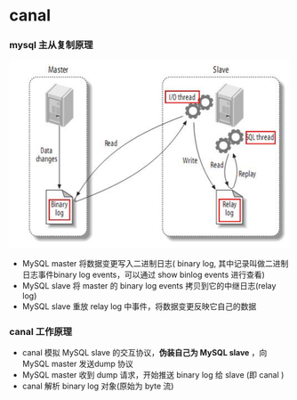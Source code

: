 # canal
### mysql 主从复制原理
<img src="https://github.com/islongfei/Blog/blob/master/images/mysql%E4%B8%BB%E4%BB%8E%E5%A4%8D%E5%88%B6.jpg"  />  

* MySQL master 将数据变更写入二进制日志( binary log, 其中记录叫做二进制日志事件binary log events，可以通过 show binlog events 进行查看)
* MySQL slave 将 master 的 binary log events 拷贝到它的中继日志(relay log)
* MySQL slave 重放 relay log 中事件，将数据变更反映它自己的数据
### canal 工作原理
* canal 模拟 MySQL slave 的交互协议，**伪装自己为 MySQL slave** ，向 MySQL master 发送dump 协议
* MySQL master 收到 dump 请求，开始推送 binary log 给 slave (即 canal )
* canal 解析 binary log 对象(原始为 byte 流)
